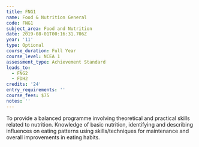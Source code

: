 ```yaml
---
title: FNG1
name: Food & Nutrition General
code: FNG1
subject_area: Food and Nutrition
date: 2019-08-01T00:16:31.706Z
year: '11'
type: Optional
course_duration: Full Year
course_level: NCEA 1
assessment_type: Achievement Standard
leads_to:
  - FNG2
  - FDH2
credits: '24'
entry_requirements: ''
course_fees: $75
notes: ''
---
```

To provide a balanced programme involving theoretical and practical skills related to nutrition. Knowledge of basic nutrition, identifying and describing influences on eating patterns using skills/techniques for maintenance and overall improvements in eating habits.

